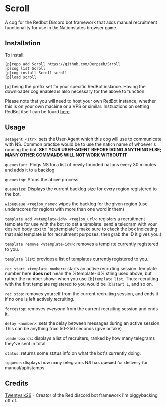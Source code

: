 # Scroll
 A cog for the Redbot Discord bot framework that adds manual recruitment functionality for use in the Nationstates browser game.

 ## Installation

 To install:
 
```
[p]repo add Scroll https://github.com/Derpseh/Scroll
[p]cog list Scroll
[p]cog install Scroll scroll
[p]load scroll
```
[p] being the prefix set for your specific RedBot instance. Having the downloader cog enabled is also necessary for the above to function.

Please note that you will need to host your own RedBot instance, whether this is on your own machine or a VPS or similar.
Instructions on setting RedBot itself can be found [here](https://docs.discord.red/en/stable/install_guides/index.html).

## Usage

`setagent <str>`: sets the User-Agent which this cog will use to communicate with NS. Common practice would be to use the nation name of whoever's running the bot. **SET YOUR USER-AGENT BEFORE DOING ANYTHING ELSE; MANY OTHER COMMANDS WILL NOT WORK WITHOUT IT**

`queuestart`: Pings NS for a list of newly founded nations every 30 minutes and adds it to a backlog.

`queuestop`: Stops the above process.

`queuesize`: Displays the current backlog size for every region registered to the bot.

`wipequeue <region_name>`: wipes the backlog for the given region (use underscores for regions with more than one word in them)

`template add <%template-id%> <region_url>`: registers a recruitment template for use with the bot (to get a template, send a telegram with your desired body text to "tag:template"; make sure to check the box indicating that said template is for recruitment purposes; then grab the ID it gives you.)

`template remove <%template-id%>`: removes a template currently registered to you.

`template list`: provides a list of templates currently registered to you.

`rec start <template number>`: starts an active recruiting session. template number here **does not** mean the %template-id% string used above, but rather the number shown when you use `[b]template list`. Thus: recruiting with the first template registered to you would be `[b]start 1`, and so on.

`rec stop`: removes yourself from the current recruiting session, and ends it if no one is left actively recruiting.

`forcestop`: removes *everyone* from the current recruiting session and ends it.

`delay <number>`: sets the delay between messages during an active session. This can be anything from 50-250 seconds (give or take)

`leaderboards`: displays a list of recruiters, ranked by how many telegrams they've sent in total.

`status`: returns some status info on what the bot's currently doing.

`tgqueue`: displays how many telegrams NS has queued for delivery for manual/api/stamps.

## Credits
[Twentysix26](https://github.com/Twentysix26) - Creator of the Red discord bot framework i'm piggybacking off of.
